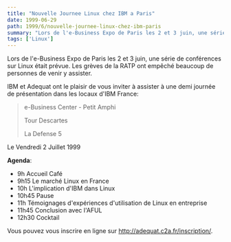 ```yaml
---
title: "Nouvelle Journee Linux chez IBM a Paris"
date: 1999-06-29
path: 1999/6/nouvelle-journee-linux-chez-ibm-paris
summary: "Lors de l'e-Business Expo de Paris les 2 et 3 juin, une série de conférences sur Linux était prévue."
tags: ['Linux']
---
```


<P>Lors de l'e-Business Expo de Paris les 2 et 3 juin,
une série de conférences sur Linux était prévue.
Les grèves de la RATP ont empêché beaucoup de personnes
de venir y assister.</P>

<P>IBM et Adequat ont le plaisir de vous inviter à
assister à une demi journée de présentation dans les
locaux d'IBM France:</P>

<P><BLOCKQUOTE>
e-Business Center - Petit Amphi
<BR>

Tour Descartes
<BR>

La Defense 5
<BR>

</BLOCKQUOTE></P>

<P>Le Vendredi 2 Juillet 1999</P>

<P><B>Agenda</B>:</P>

<UL>

<LI>9h      Accueil Café
<LI>9h15    Le marché Linux en France
<LI>10h     L'implication d'IBM dans Linux
<LI>10h45   Pause
<LI>11h     Témoignages d'expériences d'utilisation de Linux
en entreprise
<LI>11h45   Conclusion avec l'AFUL
<LI>12h30   Cocktail
</UL>

<P>Vous pouvez vous inscrire en ligne sur
<A HREF="http://adequat.c2a.fr/inscription/">http://adequat.c2a.fr/inscription/</A>.</P>


